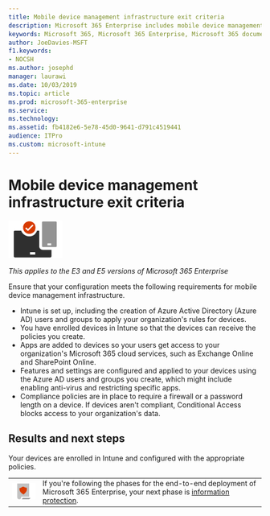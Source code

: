 ```yaml
---
title: Mobile device management infrastructure exit criteria
description: Microsoft 365 Enterprise includes mobile device management using Microsoft Intune. Review the requirements and prerequisites, set up Intune using your Azure Active Directory resource, enroll iOS, macOS, Android, and Windows devices, deploy apps, create a configure profile, use a compliance policy, and enable Conditional Access for mobile device management with Microsoft 365 Enterprise.
keywords: Microsoft 365, Microsoft 365 Enterprise, Microsoft 365 documentation, mobile device management, Intune
author: JoeDavies-MSFT 
f1.keywords:
- NOCSH
ms.author: josephd 
manager: laurawi
ms.date: 10/03/2019
ms.topic: article 
ms.prod: microsoft-365-enterprise
ms.service: 
ms.technology: 
ms.assetid: fb4182e6-5e78-45d0-9641-d791c4519441
audience: ITPro
ms.custom: microsoft-intune
---
```


# Mobile device management infrastructure exit criteria

![Phase 5: Mobile Device Management](../media/deploy-foundation-infrastructure/mobiledevicemgmt_icon-small.png)

*This applies to the E3 and E5 versions of Microsoft 365 Enterprise*

Ensure that your configuration meets the following requirements for mobile device management infrastructure.

- Intune is set up, including the creation of Azure Active Directory (Azure AD) users and groups to apply your organization's rules for devices.
- You have enrolled devices in Intune so that the devices can receive the policies you create.
- Apps are added to devices so your users get access to your organization's Microsoft 365 cloud services, such as Exchange Online and SharePoint Online.
- Features and settings are configured and applied to your devices using the Azure AD users and groups you create, which might include enabling anti-virus and restricting specific apps.
- Compliance policies are in place to require a firewall or a password length on a device. If devices aren't compliant, Conditional Access blocks access to your organization's data.

## Results and next steps

Your devices are enrolled in Intune and configured with the appropriate policies.

|||
|:-------|:-----|
|![Phase 6: Information Protection](../media/deploy-foundation-infrastructure/infoprotection_icon-small.png)| If you're following the phases for the end-to-end deployment of Microsoft 365 Enterprise, your next phase is [information protection](infoprotect-infrastructure.md). |
